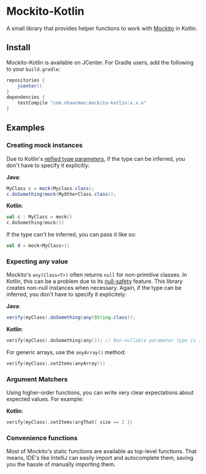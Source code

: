 # Mockito-Kotlin

A small library that provides helper functions to work with [Mockito](https://github.com/mockito/mockito) in Kotlin.

## Install

Mockito-Kotlin is available on JCenter.
For Gradle users, add the following to your `build.gradle`:

```groovy
repositories {
    jcenter()
}
dependencies {
    testCompile "com.nhaarman:mockito-kotlin:x.x.x"
}
```

## Examples

### Creating mock instances

Due to Kotlin's [reified type parameters](https://kotlinlang.org/docs/reference/inline-functions.html#reified-type-parameters), if the type can be inferred, you don't have to specify it explicitly:

**Java**:
```java
MyClass c = mock(Myclass.class);
c.doSomething(mock(MyOtherClass.class));
```

**Kotlin**:
```kotlin
val c : MyClass = mock()
c.doSomething(mock())
```

If the type can't be inferred, you can pass it like so:

```kotlin
val d = mock<MyClass>()
```


### Expecting any value

Mockito's `any(Class<T>)` often returns `null` for non-primitive classes.
In Kotlin, this can be a problem due to its [null-safety](https://kotlinlang.org/docs/reference/null-safety.html) feature.
This library creates non-null instances when necessary.
Again, if the type can be inferred, you don't have to specify it explicitely:

**Java**:
```java
verify(myClass).doSomething(any(String.class));
```

**Kotlin**:
```kotlin
verify(myClass).doSomething(any()); // Non-nullable parameter type is inferred
```

For generic arrays, use the `anyArray()` method:

```kotlin
verify(myClass).setItems(anyArray())
```

### Argument Matchers

Using higher-order functions, you can write very clear expectations about expected values.
For example:

**Kotlin**:
```kotlin
verify(myClass).setItems(argThat{ size == 2 })
```

### Convenience functions

Most of Mockito's static functions are available as top-level functions.
That means, IDE's like IntelliJ can easily import and autocomplete them, saving you the hassle of manually importing them.



